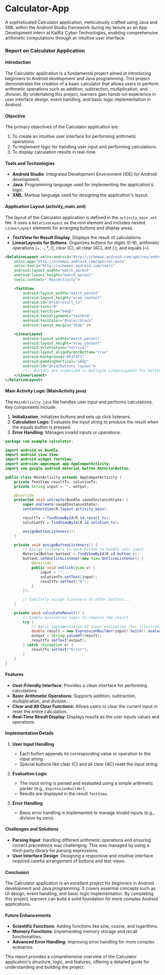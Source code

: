 # Calculator-App
A sophisticated Calculator application, meticulously crafted using Java and XML within the Android Studio framework during my tenure as an App Development Intern at KaiRiz Cyber Technologies, enabling comprehensive arithmetic computations through an intuitive user interface.

### Report on Calculator Application

#### Introduction
The Calculator application is a fundamental project aimed at introducing beginners to Android development and Java programming. This project demonstrates the creation of a basic calculator that allows users to perform arithmetic operations such as addition, subtraction, multiplication, and division. By undertaking this project, learners gain hands-on experience in user interface design, event handling, and basic logic implementation in Android.

#### Objective
The primary objectives of the Calculator application are:
1. To create an intuitive user interface for performing arithmetic operations.
2. To implement logic for handling user input and performing calculations.
3. To display calculation results in real-time.

#### Tools and Technologies
- **Android Studio**: Integrated Development Environment (IDE) for Android development.
- **Java**: Programming language used for implementing the application's logic.
- **XML**: Markup language used for designing the application's layout.

#### Application Layout (activity_main.xml)
The layout of the Calculator application is defined in the `activity_main.xml` file. It uses a `RelativeLayout` as the root element and includes nested `LinearLayout` elements for arranging buttons and display areas.

- **TextView for Result Display**: Displays the result of calculations.
- **LinearLayouts for Buttons**: Organizes buttons for digits (0-9), arithmetic operations (+, -, *, /), clear (C), all clear (AC), dot (.), and equals (=).

```xml
<RelativeLayout xmlns:android="http://schemas.android.com/apk/res/android"
    xmlns:app="http://schemas.android.com/apk/res-auto"
    xmlns:tools="http://schemas.android.com/tools"
    android:layout_width="match_parent"
    android:layout_height="match_parent"
    tools:context=".MainActivity">

    <TextView
        android:layout_width="match_parent"
        android:layout_height="wrap_content"
        android:id="@+id/result_tv"
        android:text="0"
        android:textSize="64dp"
        android:textAlignment="textEnd"
        android:textColor="@color/black"
        android:layout_margin="16dp" />

    <LinearLayout
        android:layout_width="match_parent"
        android:layout_height="wrap_content"
        android:orientation="vertical"
        android:layout_alignParentBottom="true"
        android:background="#F1F1F1"
        android:paddingVertical="16dp"
        android:id="@+id/buttons_layout">
        <!-- Buttons are organized in multiple LinearLayouts for better alignment -->
    </LinearLayout>
</RelativeLayout>
```

#### Main Activity Logic (MainActivity.java)
The `MainActivity.java` file handles user input and performs calculations. Key components include:

1. **Initialization**: Initializes buttons and sets up click listeners.
2. **Calculation Logic**: Evaluates the input string to produce the result when the equals button is pressed.
3. **Error Handling**: Manages invalid inputs or operations.

```java
package com.example.calculator;

import android.os.Bundle;
import android.view.View;
import android.widget.TextView;
import androidx.appcompat.app.AppCompatActivity;
import com.google.android.material.button.MaterialButton;

public class MainActivity extends AppCompatActivity {
    private TextView resultTv, solutionTv;
    private String input = "", output;

    @Override
    protected void onCreate(Bundle savedInstanceState) {
        super.onCreate(savedInstanceState);
        setContentView(R.layout.activity_main);

        resultTv = findViewById(R.id.result_tv);
        solutionTv = findViewById(R.id.solution_tv);

        assignButtonListeners();
    }

    private void assignButtonListeners() {
        // Assign listeners to each button to handle user input
        MaterialButton buttonC = findViewById(R.id.button_c);
        buttonC.setOnClickListener(new View.OnClickListener() {
            @Override
            public void onClick(View v) {
                input = "";
                solutionTv.setText(input);
                resultTv.setText("0");
            }
        });

        // Similarly assign listeners to other buttons...
    }

    private void calculateResult() {
        // Simple evaluation logic to compute the result
        try {
            // Basic implementation of input evaluation (for illustration purposes)
            double result = new ExpressionBuilder(input).build().evaluate();
            output = String.valueOf(result);
            resultTv.setText(output);
        } catch (Exception e) {
            resultTv.setText("Error");
        }
    }
}
```

#### Features
- **User-Friendly Interface**: Provides a clean interface for performing calculations.
- **Basic Arithmetic Operations**: Supports addition, subtraction, multiplication, and division.
- **Clear and All Clear Functions**: Allows users to clear the current input or reset the entire calculation.
- **Real-Time Result Display**: Displays results as the user inputs values and operations.

#### Implementation Details

1. **User Input Handling**
   - Each button appends its corresponding value or operation to the input string.
   - Special buttons like clear (C) and all clear (AC) reset the input string.

2. **Evaluation Logic**
   - The input string is parsed and evaluated using a simple arithmetic parser (e.g., `ExpressionBuilder`).
   - Results are displayed in the result `TextView`.

3. **Error Handling**
   - Basic error handling is implemented to manage invalid inputs (e.g., division by zero).

#### Challenges and Solutions
- **Parsing Input**: Handling different arithmetic operations and ensuring correct precedence was challenging. This was managed by using a third-party library for parsing expressions.
- **User Interface Design**: Designing a responsive and intuitive interface required careful arrangement of buttons and text views.

#### Conclusion
The Calculator application is an excellent project for beginners in Android development and Java programming. It covers essential concepts such as UI design, event handling, and basic logic implementation. By completing this project, learners can build a solid foundation for more complex Android applications.

#### Future Enhancements
- **Scientific Functions**: Adding functions like sine, cosine, and logarithms.
- **Memory Functions**: Implementing memory storage and recall functionalities.
- **Advanced Error Handling**: Improving error handling for more complex scenarios.

This report provides a comprehensive overview of the Calculator application's structure, logic, and features, offering a detailed guide for understanding and building the project.
